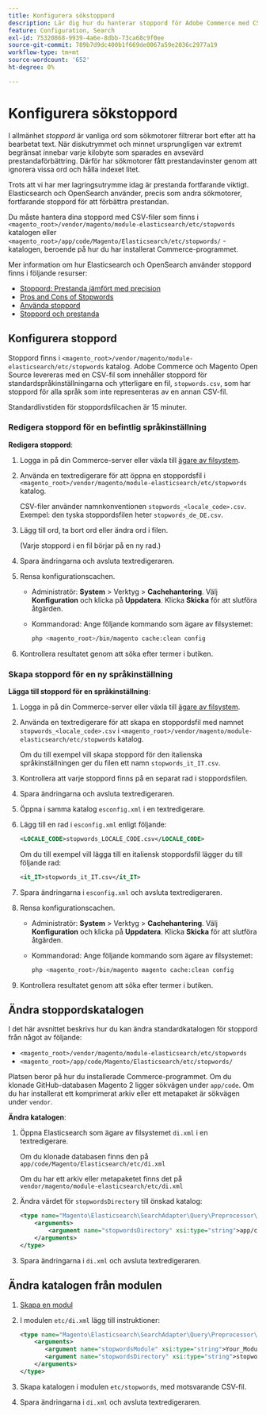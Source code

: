```yaml
---
title: Konfigurera sökstoppord
description: Lär dig hur du hanterar stoppord för Adobe Commerce med CSV-filer.
feature: Configuration, Search
exl-id: 75320868-9939-4a6e-8dbb-73ca68c9f0ee
source-git-commit: 789b7d9dc400b1f669de0067a59e2036c2977a19
workflow-type: tm+mt
source-wordcount: '652'
ht-degree: 0%

---
```


# Konfigurera sökstoppord

I allmänhet _stoppord_ är vanliga ord som sökmotorer filtrerar bort efter att ha bearbetat text. När diskutrymmet och minnet ursprungligen var extremt begränsat innebar varje kilobyte som sparades en avsevärd prestandaförbättring. Därför har sökmotorer fått prestandavinster genom att ignorera vissa ord och hålla indexet litet.

Trots att vi har mer lagringsutrymme idag är prestanda fortfarande viktigt. Elasticsearch och OpenSearch använder, precis som andra sökmotorer, fortfarande stoppord för att förbättra prestandan.

Du måste hantera dina stoppord med CSV-filer som finns i `<magento_root>/vendor/magento/module-elasticsearch/etc/stopwords` katalogen eller `<magento_root>/app/code/Magento/Elasticsearch/etc/stopwords/` -katalogen, beroende på hur du har installerat Commerce-programmet.

Mer information om hur Elasticsearch och OpenSearch använder stoppord finns i följande resurser:

- [Stoppord: Prestanda jämfört med precision](https://www.elastic.co/guide/en/elasticsearch/guide/current/stopwords.html)
- [Pros and Cons of Stopwords](https://www.elastic.co/guide/en/elasticsearch/guide/current/pros-cons-stopwords.html)
- [Använda stoppord](https://www.elastic.co/guide/en/elasticsearch/guide/current/using-stopwords.html)
- [Stoppord och prestanda](https://www.elastic.co/guide/en/elasticsearch/guide/current/stopwords-performance.html)

## Konfigurera stoppord

Stoppord finns i `<magento_root>/vendor/magento/module-elasticsearch/etc/stopwords` katalog. Adobe Commerce och Magento Open Source levereras med en CSV-fil som innehåller stoppord för standardspråkinställningarna och ytterligare en fil, `stopwords.csv`, som har stoppord för alla språk som inte representeras av en annan CSV-fil.

Standardlivstiden för stoppordsfilcachen är 15 minuter.

### Redigera stoppord för en befintlig språkinställning

**Redigera stoppord**:

1. Logga in på din Commerce-server eller växla till [ägare av filsystem](../../installation/prerequisites/file-system/overview.md).
1. Använda en textredigerare för att öppna en stoppordsfil i `<magento_root>/vendor/magento/module-elasticsearch/etc/stopwords` katalog.

   CSV-filer använder namnkonventionen `stopwords_<locale_code>.csv`. Exempel: den tyska stoppordsfilen heter `stopwords_de_DE.csv`.

1. Lägg till ord, ta bort ord eller ändra ord i filen.

   (Varje stoppord i en fil börjar på en ny rad.)

1. Spara ändringarna och avsluta textredigeraren.
1. Rensa konfigurationscachen.

   - Administratör: **System** > Verktyg > **Cachehantering**. Välj **Konfiguration** och klicka på **Uppdatera**. Klicka **Skicka** för att slutföra åtgärden.

   - Kommandorad: Ange följande kommando som ägare av filsystemet:

     ```bash
     php <magento_root>/bin/magento cache:clean config
     ```

1. Kontrollera resultatet genom att söka efter termer i butiken.

### Skapa stoppord för en ny språkinställning

**Lägga till stoppord för en språkinställning**:

1. Logga in på din Commerce-server eller växla till [ägare av filsystem](../../installation/prerequisites/file-system/overview.md).

1. Använda en textredigerare för att skapa en stoppordsfil med namnet `stopwords_<locale_code>.csv` i `<magento_root>/vendor/magento/module-elasticsearch/etc/stopwords` katalog.

   Om du till exempel vill skapa stoppord för den italienska språkinställningen ger du filen ett namn `stopwords_it_IT.csv`.

1. Kontrollera att varje stoppord finns på en separat rad i stoppordsfilen.
1. Spara ändringarna och avsluta textredigeraren.
1. Öppna i samma katalog `esconfig.xml` i en textredigerare.
1. Lägg till en rad i `esconfig.xml` enligt följande:

   ```xml
   <LOCALE_CODE>stopwords_LOCALE_CODE.csv</LOCALE_CODE>
   ```

   Om du till exempel vill lägga till en italiensk stoppordsfil lägger du till följande rad:

   ```xml
   <it_IT>stopwords_it_IT.csv</it_IT>
   ```

1. Spara ändringarna i `esconfig.xml` och avsluta textredigeraren.
1. Rensa konfigurationscachen.

   - Administratör: **System** > Verktyg > **Cachehantering**. Välj **Konfiguration** och klicka på **Uppdatera**. Klicka **Skicka** för att slutföra åtgärden.

   - Kommandorad: Ange följande kommando som ägare av filsystemet:

     ```bash
     php <magento_root>/bin/magento magento cache:clean config
     ```

1. Kontrollera resultatet genom att söka efter termer i butiken.

## Ändra stoppordskatalogen

I det här avsnittet beskrivs hur du kan ändra standardkatalogen för stoppord från något av följande:

- `<magento_root>/vendor/magento/module-elasticsearch/etc/stopwords`
- `<magento_root>/app/code/Magento/Elasticsearch/etc/stopwords/`

Platsen beror på hur du installerade Commerce-programmet. Om du klonade GitHub-databasen Magento 2 ligger sökvägen under `app/code`. Om du har installerat ett komprimerat arkiv eller ett metapaket är sökvägen under `vendor`.

**Ändra katalogen**:

1. Öppna Elasticsearch som ägare av filsystemet `di.xml` i en textredigerare.

   Om du klonade databasen finns den på `app/code/Magento/Elasticsearch/etc/di.xml`

   Om du har ett arkiv eller metapaketet finns det på `vendor/magento/module-elasticsearch/etc/di.xml`

1. Ändra värdet för `stopwordsDirectory` till önskad katalog:

   ```xml
   <type name="Magento\Elasticsearch\SearchAdapter\Query\Preprocessor\Stopwords">
       <arguments>
           <argument name="stopwordsDirectory" xsi:type="string">app/code/Magento/Elasticsearch/etc/stopwords</argument>
       </arguments>
   </type>
   ```

1. Spara ändringarna i `di.xml` och avsluta textredigeraren.

## Ändra katalogen från modulen

1. [Skapa en modul](https://developer.adobe.com/commerce/php/development/build/component-file-structure/)
1. I modulen `etc/di.xml` lägg till instruktioner:

   ```xml
   <type name="Magento\Elasticsearch\SearchAdapter\Query\Preprocessor\Stopwords">
       <arguments>
          <argument name="stopwordsModule" xsi:type="string">Your_Module</argument>
          <argument name="stopwordsDirectory" xsi:type="string">stopwords</argument>
       </arguments>
   </type>
   ```

1. Skapa katalogen i modulen `etc/stopwords`, med motsvarande CSV-fil.

1. Spara ändringarna i `di.xml` och avsluta textredigeraren.
